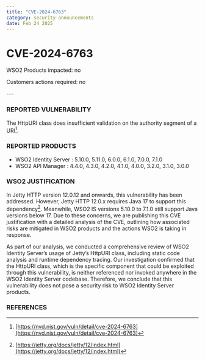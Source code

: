 ```yaml
---
title: "CVE-2024-6763"
category: security-announcements
date: Feb 24 2025
---
```


# CVE-2024-6763

<p class="doc-info">WSO2 Products impacted: no</p>
<p class="doc-info">Customers actions required: no</p>
---

### REPORTED VULNERABILITY

The HttpURI class does insufficient validation on the authority segment of a URI[^1].

### REPORTED PRODUCTS

- WSO2 Identity Server : 5.10.0, 5.11.0, 6.0.0, 6.1.0, 7.0.0, 7.1.0
- WSO2 API Manager : 4.4.0, 4.3.0, 4.2.0, 4.1.0, 4.0.0, 3.2.0, 3.1.0, 3.0.0
### WSO2 JUSTIFICATION

In Jetty HTTP version 12.0.12 and onwards, this vulnerability has been addressed. However, Jetty HTTP 12.0.x requires Java 17 to support this dependency[^2]. Meanwhile, WSO2 IS versions 5.10.0 to 7.1.0 still support Java versions below 17. Due to these concerns, we are publishing this CVE justification with a detailed analysis of the CVE, outlining how associated risks are mitigated in WSO2 products and the actions WSO2 is taking in response.

As part of our analysis, we conducted a comprehensive review of WSO2 Identity Server’s usage of Jetty’s HttpURI class, including static code analysis and runtime dependency tracing. Our investigation confirmed that the HttpURI class, which is the specific component that could be exploited through this vulnerability, is neither referenced nor invoked anywhere in the WSO2 Identity Server codebase. Therefore, we conclude that this vulnerability does not pose a security risk to WSO2 Identity Server products.

### REFERENCES
[^1]: [https://nvd.nist.gov/vuln/detail/cve-2024-6763](https://nvd.nist.gov/vuln/detail/cve-2024-6763)
[^2]: [https://jetty.org/docs/jetty/12/index.html](https://jetty.org/docs/jetty/12/index.html)

